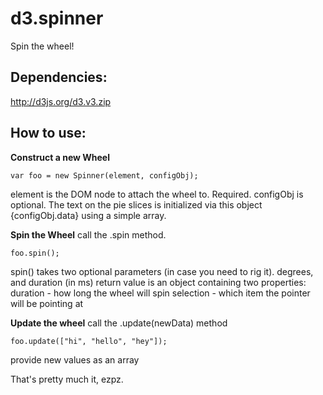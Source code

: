 d3.spinner
==========

Spin the wheel!

Dependencies:
-------------------------
http://d3js.org/d3.v3.zip


How to use:
------------------------
**Construct a new Wheel**

    var foo = new Spinner(element, configObj); 

element is the DOM node to attach the wheel to. Required.
configObj is optional. 
The text on the pie slices is initialized via this object {configObj.data}
using a simple array.


**Spin the Wheel**
call the .spin method.

    foo.spin();
    
spin() takes two optional parameters (in case you need to rig it).
degrees, and duration (in ms)
return value is an object containing two properties:
duration - how long the wheel will spin
selection - which item the pointer will be pointing at


**Update the wheel**
call the .update(newData) method

    foo.update(["hi", "hello", "hey"]);

provide new values as an array


That's pretty much it, ezpz.
